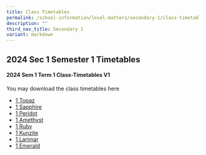 ```yaml
---
title: Class Timetables
permalink: /school-information/level-matters/secondary-1/class-timetables/
description: ""
third_nav_title: Secondary 1
variant: markdown
---
```

## 2024 Sec 1 Semester 1 Timetables

#### 2024 Sem 1 Term 1 Class-Timetables V1
You may download the class timetables here

*   <a target="_blank" href="/files/Class%20Timetables/2024_Term1_v1/2024_SEM1_S1T_TT_V1.pdf">1 Topaz</a>
*   <a target="_blank" href="/files/Class%20Timetables/2024_Term1_v1/2024_SEM1_S1S_TT_V1.pdf">1 Sapphire</a>
*   <a target="_blank" href="/files/Class%20Timetables/2024_Term1_v1/2024_SEM1_S1P_TT_V1.pdf">1 Peridot</a>
*   <a target="_blank" href="/files/Class%20Timetables/2024_Term1_v1/2024_SEM1_S1A_TT_V1.pdf">1 Amethyst</a>
*   <a target="_blank" href="/files/Class%20Timetables/2024_Term1_v1/2024_SEM1_S1R_TT_V1.pdf">1 Ruby</a>
*   <a target="_blank" href="/files/Class%20Timetables/2024_Term1_v1/2024_SEM1_S1K_TT_V1.pdf">1 Kunzite</a>
*   <a target="_blank" href="/files/Class%20Timetables/2024_Term1_v1/2024_SEM1_S1L_TT_V1.pdf">1 Larimar</a>
*   <a target="_blank" href="/files/Class%20Timetables/2024_Term1_v1/2024_SEM1_S1ETT_V1.pdf">1 Emerald</a>

